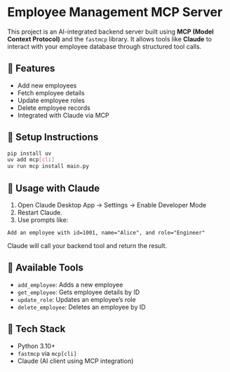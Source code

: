# Employee Management MCP Server

This project is an AI-integrated backend server built using **MCP (Model Context Protocol)** and the `fastmcp` library. It allows tools like **Claude** to interact with your employee database through structured tool calls.

## 📌 Features
- Add new employees
- Fetch employee details
- Update employee roles
- Delete employee records
- Integrated with Claude via MCP

## 🚀 Setup Instructions

```bash
pip install uv
uv add mcp[cli]
uv run mcp install main.py
```


## 💬 Usage with Claude

1. Open Claude Desktop App → Settings → Enable Developer Mode
2. Restart Claude.
3. Use prompts like:

```
Add an employee with id=1001, name="Alice", and role="Engineer"
```

Claude will call your backend tool and return the result.

## 🧰 Available Tools

- `add_employee`: Adds a new employee  
- `get_employee`: Gets employee details by ID  
- `update_role`: Updates an employee’s role  
- `delete_employee`: Deletes an employee by ID

## 🔧 Tech Stack

- Python 3.10+
- `fastmcp` via `mcp[cli]`
- Claude (AI client using MCP integration)



